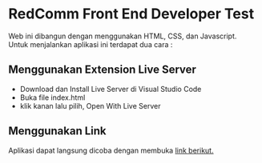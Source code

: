 # RedComm Front End Developer Test

Web ini dibangun dengan menggunakan HTML, CSS, dan Javascript.</br>
Untuk menjalankan aplikasi ini terdapat dua cara :

## Menggunakan Extension Live Server

- Download dan Install Live Server di Visual Studio Code
- Buka file index.html
- klik kanan lalu pilih, Open With Live Server

## Menggunakan Link

Aplikasi dapat langsung dicoba dengan membuka [link berikut.](https://redcomm-test.vercel.app/)
